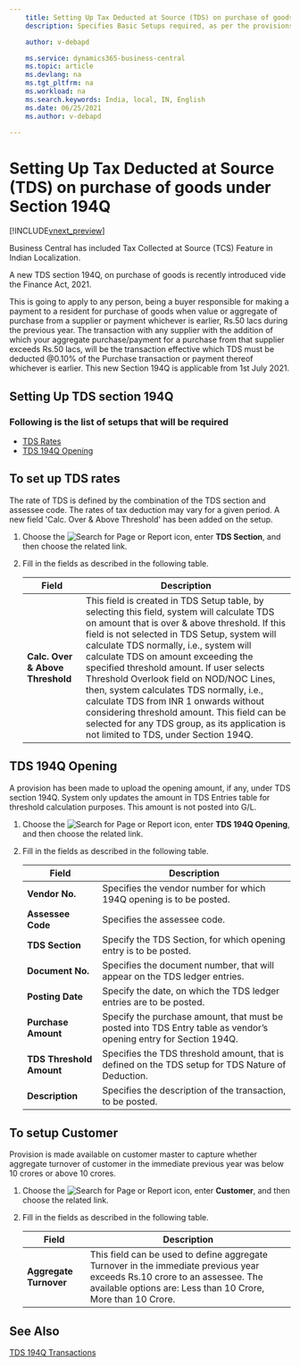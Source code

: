 ```yaml
---
    title: Setting Up Tax Deducted at Source (TDS) on purchase of goods under Section 194Q
    description: Specifies Basic Setups required, as per the provisions of the Income Tax Act, 1961

    author: v-debapd

    ms.service: dynamics365-business-central
    ms.topic: article
    ms.devlang: na
    ms.tgt_pltfrm: na
    ms.workload: na
    ms.search.keywords: India, local, IN, English
    ms.date: 06/25/2021
    ms.author: v-debapd

---
```

# Setting Up Tax Deducted at Source (TDS) on purchase of goods under Section 194Q


[!INCLUDE[vnext_preview](../../includes/vnext_preview.md)]

Business Central has included Tax Collected at Source (TCS) Feature in Indian Localization.

A new TDS section 194Q, on purchase of goods is recently introduced vide the Finance Act, 2021. 

This is going to apply to any person, being a buyer responsible for making a payment to a resident for purchase of goods when value or aggregate of purchase from a supplier or payment whichever is earlier, Rs.50 lacs during the previous year. The transaction with any supplier with the addition of which your aggregate purchase/payment for a purchase from that supplier exceeds Rs.50 lacs, will be the transaction effective which TDS must be deducted @0.10% of the Purchase transaction or payment thereof whichever is earlier. 
This new Section 194Q is applicable from 1st July 2021.


## Setting Up TDS section 194Q

### Following is the list of setups that will be required

- [TDS Rates](TDS-194Q-section-overview.md#to-set-up-tds-rates)
- [TDS 194Q Opening](TDS-194Q-section-overview.md#tds-194q-opening)


## To set up TDS rates

The rate of TDS is defined by the combination of the TDS section and assessee code. The rates of tax deduction may vary for a given period. A new field 'Calc. Over & Above Threshold' has been added on the setup. 


1. Choose the ![Search for Page or Report](image/search_small.png "Search for Page or Report icon") icon, enter **TDS Section**, and then choose the related link.
2. Fill in the fields as described in the following table.

    |Field|Description|  
    |---------------------------------|---------------------------------------|
    |**Calc. Over & Above Threshold**|This field is created in TDS Setup table, by selecting this field, system will calculate TDS on amount that is over & above threshold. If this field is not selected in TDS Setup, system will calculate TDS normally, i.e., system will calculate TDS on amount exceeding the specified threshold amount. If user selects Threshold Overlook field on NOD/NOC Lines, then, system calculates TDS normally, i.e., calculate TDS from INR 1 onwards without considering threshold amount. This field can be selected for any TDS group, as its application is not limited to TDS, under Section 194Q.|


## TDS 194Q Opening

A provision has been made to upload the opening amount, if any, under TDS section 194Q. System only updates the amount in TDS Entries table for threshold calculation purposes. This amount is not posted into G/L.

1. Choose the ![Search for Page or Report](image/search_small.png "Search for Page or Report icon") icon, enter **TDS 194Q Opening**, and then choose the related link.
2. Fill in the fields as described in the following table.

    |Field|Description|  
    |---------------------------------|---------------------------------------|  
    |**Vendor No.**|Specifies the vendor number for which 194Q opening is to be posted.|
    |**Assessee Code**|Specifies the assessee code.|
    |**TDS Section**|Specify the TDS Section, for which opening entry is to be posted.|
    |**Document No.**|Specifies the document number, that will appear on the TDS ledger entries.|
    |**Posting Date**|Specify the date, on which the TDS ledger entries are to be posted.|
    |**Purchase Amount**|Specify the purchase amount, that must be posted into TDS Entry table as vendor’s opening entry for Section 194Q.|
    |**TDS Threshold Amount**|Specifies the TDS threshold amount, that is defined on the TDS setup for TDS Nature of Deduction.|
    |**Description**|Specifies the description of the transaction, to be posted.|
    

## To setup Customer

Provision is made available on customer master to capture whether aggregate turnover of customer in the immediate previous year was below 10 crores or above 10 crores.

1. Choose the ![Search for Page or Report](image/search_small.png "Search for Page or Report icon") icon, enter **Customer**, and then choose the related link. 
2. Fill in the fields as described in the following table.

    |Field|Description|  
    |---------------------------------|---------------------------------------|   
    |**Aggregate Turnover**|This field can be used to define aggregate Turnover in the immediate previous year exceeds Rs.10 crore to an assessee. The available options are: Less than 10 Crore, More than 10 Crore.|  


## See Also 
[TDS 194Q Transactions](TDS-194Q-Transactions.md)




